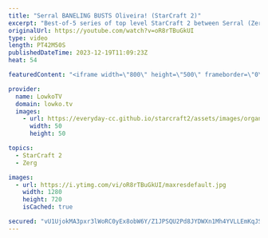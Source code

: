 ```yaml
---
title: "Serral BANELING BUSTS Oliveira! (StarCraft 2)"
excerpt: "Best-of-5 series of top level StarCraft 2 between Serral (Zerg) and Oliveira (Terran). This match was played during the ESL Masters Winter tournament, at Dreamhack Atlanta. Support my work: https://patreon.com/lowkotv  Lowko merch: https://lowko.shop Tech setup: https://lowko.tv/setup  My second channel:"
originalUrl: https://youtube.com/watch?v=oR8rTBuGkUI
type: video
length: PT42M50S
publishedDateTime: 2023-12-19T11:09:23Z
heat: 54

featuredContent: "<iframe width=\"800\" height=\"500\" frameborder=\"0\" src=\"https://www.youtube.com/embed/oR8rTBuGkUI\" allow=\"accelerometer; autoplay; encrypted-media; gyroscope; picture-in-picture\" allowfullscreen></iframe>"

provider:
  name: LowkoTV
  domain: lowko.tv
  images:
    - url: https://everyday-cc.github.io/starcraft2/assets/images/organizations/lowko.tv-50x50.jpg
      width: 50
      height: 50

topics:
  - StarCraft 2
  - Zerg

images:
  - url: https://i.ytimg.com/vi/oR8rTBuGkUI/maxresdefault.jpg
    width: 1280
    height: 720
    isCached: true

secured: "vU1UjokMA3pxr3lWoRC0yEx8obW6Y/Z1JPSQU2Pd8JYDWXn1Mh4YVLLEmKqJSoi2ISRVCu1+OdbX3DCVjN5fLX4GeO1pLm9SVb5Y8uLz9xLBq/SU3zMu1jNT63bZVNCw0u9dQOZxVrt46RPkW/FYpd20Ij+DcR3klQ7uCIZ5p+869SZL6KYbFeV+hn3cty23ziljg0rQqbHtP4+Ap0aB6WuLYhVQBeA/PooqDIGaRmeVFgz35WgNJolsolFqn6vq8qbWwjn4u1WyhSEfQiniAh0PFm+musfyC2BKMgT2UTF1CLJE0QfIEUVetV4NNGXjPaI3EzVo5pn91lwbGq7japmckzktbe/J4CoGBZsgMv7qLAVUCtEFfJajwaL7uVHx+KLB3MjLE361Xl+DqCjdA7uBNhIC8ANeedK8D4x4t8w=;7QXGeue8Aog+VdRW3rBzFw=="
---
```


